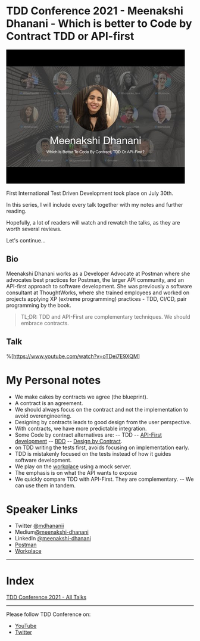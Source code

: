 # TDD Conference 2021 - Meenakshi Dhanani - Which is better to Code by Contract TDD or API-first

![TDD Conference 2021 - Meenakshi Dhanani - Which is better to Code by Contract TDD or API-first](TDD%20Conference%202021%20-%20Meenakshi%20Dhanani%20-%20Which%20is%20better%20to%20Code%20by%20Contract%20TDD%20or%20API-first.jpg)

First International Test Driven Development took place on July 30th. 

In this series, I will include every talk together with my notes and further reading.

Hopefully, a lot of readers will watch and rewatch the talks, as they are worth several reviews.

Let's continue...

## Bio 

Meenakshi Dhanani works as a Developer Advocate at Postman where she advocates best practices for Postman, the larger API community, and an API-first approach to software development. She was previously a software consultant at ThoughtWorks, where she trained employees and worked on projects applying XP (extreme programming) practices - TDD, CI/CD, pair programming by the book.
 
> TL;DR: TDD and API-First are complementary techniques. We should embrace contracts.

## Talk

%[https://www.youtube.com/watch?v=oTDei7E9XQM]

# My Personal notes

- We make cakes by contracts we agree (the blueprint).
- A contract is an agreement.
- We should always focus on the contract and not the implementation to avoid overengineering.
- Designing by contracts leads to good design from the user perspective.
- With contracts, we have more predictable integration.
- Some Code by contract alternatives are:
-- TDD
-- [API-First development](https://blog.dreamfactory.com/api-first-the-advantages-of-an-api-first-approach-to-app-development/)
-- [BDD](https://en.wikipedia.org/wiki/Behavior-driven_development)
-- [Design by Contract](https://en.wikipedia.org/wiki/Design_by_contract).
- on TDD writing the tests first, avoids focusing on implementation early.
- TDD is mistakenly focused on the tests instead of how it guides software development.
- We play on the [workplace](https://www.postman.com/devrel/workspace/which-is-better-to-code-by-contract-tdd-or-api-first/overview) using a mock server.
- The emphasis is on what the API wants to expose
- We quickly compare TDD with API-First. They are complementary.
-- We can use them in tandem.

# Speaker Links

- Twitter [@mdhananii](https://twitter.com/mdhananii)
- Medium[@meenakshi-dhanani](https://meenakshi-dhanani.medium.com/)
- LinkedIn [@meenakshi-dhanani](https://www.linkedin.com/in/meenakshi-dhanani/)
- [Postman](https://community.postman.com/t/june-10-which-is-better-to-code-by-contract-tdd-or-api-first/25655/5)
- [Workplace](https://www.postman.com/devrel/workspace/which-is-better-to-code-by-contract-tdd-or-api-first/overview)

* * *

# Index

[TDD Conference 2021 - All Talks](https://github.com/mcsee/Software-Design-Articles/tree/main/Articles/TDD%20Conference%202021/TDD%20Conference%202021%20-%20All%20Talks/readme.md)

* * *

Please follow TDD Conference on:

- [YouTube](https://www.youtube.com/channel/UCKn-DadPoyYssfAOMk1LSew)
- [Twitter](https://twitter.com/tddconf)